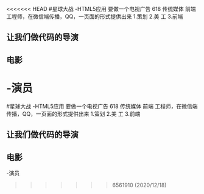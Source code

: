 <<<<<<< HEAD
#星球大战
-HTML5应用
  要做一个电视广告 618  传统媒体
  前端 工程师，在微信端传播，QQ，一页面的形式提供出来
  1.策划
  2.美  工
  3.前端
## 让我们做代码的导演

## 电影


-演员
=======
#星球大战
-HTML5应用
  要做一个电视广告 618  传统媒体
  前端 工程师，在微信端传播，QQ，一页面的形式提供出来
  1.策划
  2.美  工
  3.前端
## 让我们做代码的导演

## 电影


-演员
>>>>>>> 6561910 (2020/12/18)

